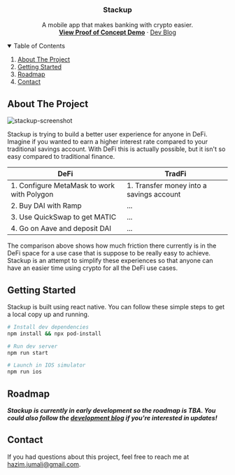 <p align="center">
  <h3 align="center">Stackup</h3>
  <p align="center">
    A mobile app that makes banking with crypto easier.
    <br />
    <a href="https://youtu.be/fcZmlHXxKDg"><strong>View Proof of Concept Demo</strong></a>
     ·
    <a href="https://stackup.substack.com/">Dev Blog</a>
    <br />
  </p>
</p>

<details open="open">
  <summary>Table of Contents</summary>
  <ol>
    <li>
      <a href="#about-the-project">About The Project</a>
    </li>
    <li>
      <a href="#getting-started">Getting Started</a>
    </li>
    <li><a href="#roadmap">Roadmap</a></li>
    <li><a href="#contact">Contact</a></li>
  </ol>
</details>

## About The Project

![stackup-screenshot](https://i.imgur.com/prkIWQc.png)

Stackup is trying to build a better user experience for anyone in DeFi. Imagine if you wanted to earn a higher interest rate compared to your traditional savings account. With DeFi this is actually possible, but it isn't so easy compared to traditional finance.

| DeFi                                       | TradFi                                   |
| ------------------------------------------ | ---------------------------------------- |
| 1. Configure MetaMask to work with Polygon | 1. Transfer money into a savings account |
| 2. Buy DAI with Ramp                       | ...                                      |
| 3. Use QuickSwap to get MATIC              | ...                                      |
| 4. Go on Aave and deposit DAI              | ...                                      |

The comparison above shows how much friction there currently is in the DeFi space for a use case that is suppose to be really easy to achieve. Stackup is an attempt to simplify these experiences so that anyone can have an easier time using crypto for all the DeFi use cases.

## Getting Started

Stackup is built using react native. You can follow these simple steps to get a local copy up and running.

```bash
# Install dev dependencies
npm install && npx pod-install

# Run dev server
npm run start

# Launch in IOS simulator
npm run ios
```

## Roadmap

**_Stackup is currently in early development so the roadmap is TBA. You could also follow the [development blog](https://stackup.substack.com/) if you're interested in updates!_**

## Contact

If you had questions about this project, feel free to reach me at hazim.jumali@gmail.com.
